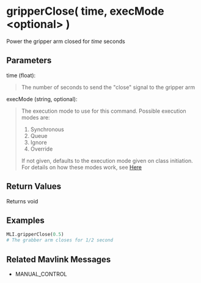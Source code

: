 # gripperClose( time, execMode \<optional> )

Power the gripper arm closed for *time* seconds

## Parameters

time (float):  
> The number of seconds to send the "close" signal to the gripper arm

execMode (string, optional):
> The execution mode to use for this command. Possible execution modes are:
>
> 1. Synchronous
> 1. Queue
> 1. Ignore
> 1. Override
>
> If not given, defaults to the execution mode given on class initiation.  
> For details on how these modes work, see [Here](../executionModes.md)

## Return Values

Returns void

## Examples

```py
MLI.gripperClose(0.5)
# The grabber arm closes for 1/2 second
```

## Related Mavlink Messages

- MANUAL_CONTROL
